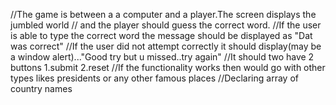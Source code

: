 //The game is between a a computer and a player.The screen displays the jumbled world
// and  the player should guess the correct word.
//If the user is able to type the correct word the message should be displayed as "Dat was correct"
//If the user did not attempt correctly it should display(may be  a window alert)..."Good try but u missed..try again"
//It should two have 2 buttons 1.submit 2.reset
//If the functionality works then would go with other types likes presidents or any other famous places
//Declaring array of country names